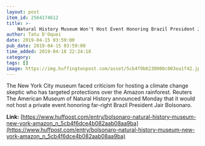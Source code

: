 ```yaml
---
layout: post
item_id: 2564174612
title: >-
    Natural History Museum Won't Host Event Honoring Brazil President Jair Bolsonaro
author: Tatu D'Oquei
date: 2019-04-15 03:59:00
pub_date: 2019-04-15 03:59:00
time_added: 2019-04-18 22:24:18
category: 
tags: []
image: https://img.huffingtonpost.com/asset/5cb4f9b6230000c003ea1f42.jpeg?cache=616ojwf711&ops=1910_1000
---
```


The New York City museum faced criticism for hosting a climate change skeptic who has targeted protections over the Amazon rainforest. Reuters The American Museum of Natural History announced Monday that it would not host a private event honoring far-right Brazil President Jair Bolsonaro.

**Link:** [https://www.huffpost.com/entry/bolsonaro-natural-history-museum-new-york-amazon_n_5cb4f6dce4b082aab08aa9ba](https://www.huffpost.com/entry/bolsonaro-natural-history-museum-new-york-amazon_n_5cb4f6dce4b082aab08aa9ba)

